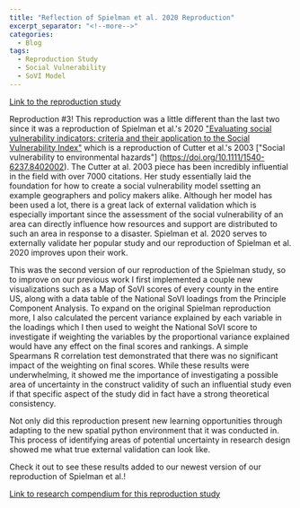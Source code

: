 ```yaml
---
title: "Reflection of Spielman et al. 2020 Reproduction"
excerpt_separator: "<!--more-->"
categories:
  - Blog
tags: 
  - Reproduction Study
  - Social Vulnerability
  - SoVI Model
---
```


[Link to the reproduction study](https://isaiahbennett2.github.io/RPl-Spielman-2020/)

Reproduction #3!
This reproduction was a little different than the last two since it was a reproduction of Spielman et al.'s 2020 ["Evaluating social vulnerability indicators: criteria and their application to the Social Vulnerability Index"]( https://doi.org/10.1007/s11069-019-03820-z) which is a reproduction of Cutter et al.'s 2003 ["Social vulnerability to environmental hazards"] (https://doi.org/10.1111/1540-6237.8402002). The Cutter at al. 2003 piece has been incredibly influential in the field with over 7000 citations. Her study essentially laid the foundation for how to create a social vulnerability model ssetting an example geographers and policy makers alike. Although her model has been used a lot, there is a great lack of external validation which is especially important since the assessment of the social vulnerability of an area can directly influence how resources and support are distributed to such an area in response to a disaster. Spielman et al. 2020 serves to externally validate her popular study and our reproduction of Spielman et al. 2020 improves upon their work.

This was the second version of our reproduction of the Spielman study, so to improve on our previous work I first implemented a couple new visualizations such as a Map of SoVI scores of every county in the entire US, along with a data table of the National SoVI loadings from the Principle Component Analysis. To expand on the original Spielman reproduction more, I also calculated the percent variance explained by each variable in the loadings which I then used to weight the National SoVI score to investigate if weighting the variables by the proportional variance explained would have any effect on the final scores and rankings. A simple Spearmans R correlation test demonstrated that there was no significant impact of the weighting on final scores. While these results were underwhelming, it showed me the importance of investigating a possible area of uncertainty in the construct validity of such an influential study even if that specific aspect of the study did in fact have a strong theoretical consistency. 

Not only did this reproduction present new learning opportunities through adapting to the new spatial python environment that it was conducted in. This process of identifying areas of potential uncertainty in research design showed me what true external validation can look like. 

Check it out to see these results added to our newest version of our reproduction of Spielman et al.!



[Link to research compendium for this reproduction study](https://github.com/isaiahbennett2/RPl-Spielman-2020)

